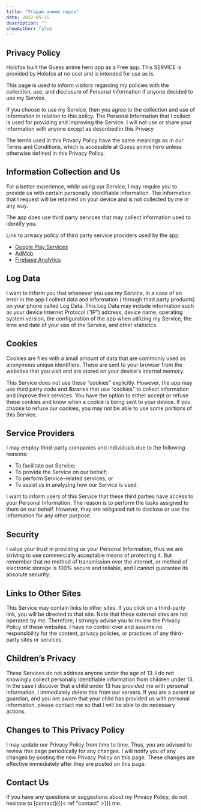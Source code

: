 ```yaml
---
title: "Угадай аниме героя"
date: 2022-05-15
description: ""
showAuthor: false
---
```


## Privacy Policy

Holofox built the Guess anime hero app as a Free app. This SERVICE is provided by Holofox at no cost and is intended for
use as is.

This page is used to inform visitors regarding my policies with the collection, use, and disclosure of Personal
Information if anyone decided to use my Service.

If you choose to use my Service, then you agree to the collection and use of information in relation to this policy. The
Personal Information that I collect is used for providing and improving the Service. I will not use or share your
information with anyone except as described in this Privacy

The terms used in this Privacy Policy have the same meanings as in our Terms and Conditions, which is accessible at
Guess anime hero unless otherwise defined in this Privacy Policy.

## Information Collection and Us

For a better experience, while using our Service, I may require you to provide us with certain personally identifiable
information. The information that I request will be retained on your device and is not collected by me in any way.

The app does use third party services that may collect information used to identify you.

Link to privacy policy of third party service providers used by the app:

* <a href="https://www.google.com/policies/privacy/" target="_blank">Google Play Services</a>
* <a href="https://support.google.com/admob/answer/6128543?hl=en" target="_blank">AdMob</a>
* <a href="https://firebase.google.com/policies/analytics" target="_blank">Firebase Analytics</a>

## Log Data

I want to inform you that whenever you use my Service, in a case of an error in the app I collect data and information (
through third party products) on your phone called Log Data. This Log Data may include information such as your device
Internet Protocol (“IP”) address, device name, operating system version, the configuration of the app when utilizing my
Service, the time and date of your use of the Service, and other statistics.

## Cookies

Cookies are files with a small amount of data that are commonly used as anonymous unique identifiers. These are sent to
your browser from the websites that you visit and are stored on your device's internal memory.

This Service does not use these “cookies” explicitly. However, the app may use third party code and libraries that use
“cookies” to collect information and improve their services. You have the option to either accept or refuse these
cookies and know when a cookie is being sent to your device. If you choose to refuse our cookies, you may not be able to
use some portions of this Service.

## Service Providers

I may employ third-party companies and individuals due to the following reasons:

* To facilitate our Service;
* To provide the Service on our behalf;
* To perform Service-related services; or
* To assist us in analyzing how our Service is used.

I want to inform users of this Service that these third parties have access to your Personal Information. The reason is
to perform the tasks assigned to them on our behalf. However, they are obligated not to disclose or use the information
for any other purpose.

## Security

I value your trust in providing us your Personal Information, thus we are striving to use commercially acceptable means
of protecting it. But remember that no method of transmission over the internet, or method of electronic storage is 100%
secure and reliable, and I cannot guarantee its absolute security.

## Links to Other Sites

This Service may contain links to other sites. If you click on a third-party link, you will be directed to that site.
Note that these external sites are not operated by me. Therefore, I strongly advise you to review the Privacy Policy of
these websites. I have no control over and assume no responsibility for the content, privacy policies, or practices of
any third-party sites or services.

## Children’s Privacy

These Services do not address anyone under the age of 13. I do not knowingly collect personally identifiable information
from children under 13. In the case I discover that a child under 13 has provided me with personal information, I
immediately delete this from our servers. If you are a parent or guardian, and you are aware that your child has
provided us with personal information, please contact me so that I will be able to do necessary actions.

## Changes to This Privacy Policy

I may update our Privacy Policy from time to time. Thus, you are advised to review this page periodically for any
changes. I will notify you of any changes by posting the new Privacy Policy on this page. These changes are effective
immediately after they are posted on this page.

## Contact Us

If you have any questions or suggestions about my Privacy Policy, do not hesitate to [contact]({{< ref "contact" >}})
me.
